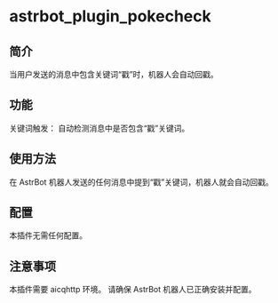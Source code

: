 # astrbot_plugin_pokecheck
## 简介
当用户发送的消息中包含关键词“戳”时，机器人会自动回戳。

## 功能
关键词触发： 自动检测消息中是否包含“戳”关键词。
## 使用方法
在 AstrBot 机器人发送的任何消息中提到“戳”关键词，机器人就会自动回戳。

## 配置
本插件无需任何配置。

## 注意事项
本插件需要 aicqhttp 环境。
请确保 AstrBot 机器人已正确安装并配置。
